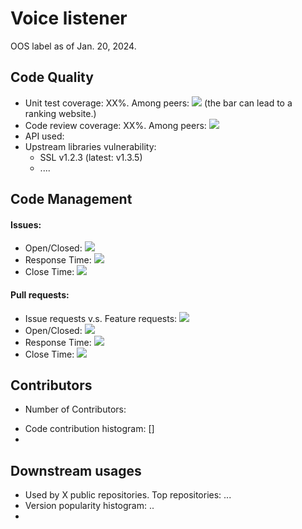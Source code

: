 # Voice listener 

OOS label as of Jan. 20, 2024. 

## Code Quality

- Unit test coverage: XX%.  Among peers: ![](https://geps.dev/progress/10) (the bar can lead to a ranking website.)
- Code review coverage: XX%.  Among peers: ![](https://geps.dev/progress/10) 
- API used: 
- Upstream libraries vulnerability: 
    - SSL v1.2.3 (latest: v1.3.5)
    - ....


## Code Management

#### Issues: 
- Open/Closed:  ![](https://geps.dev/progress/10) 
- Response Time: ![](https://geps.dev/progress/10) 
- Close Time:  ![](https://geps.dev/progress/10) 

#### Pull requests: 
- Issue requests v.s. Feature requests:  ![](https://geps.dev/progress/10) 
- Open/Closed:  ![](https://geps.dev/progress/10) 
- Response Time:  ![](https://geps.dev/progress/10) 
- Close Time:     ![](https://geps.dev/progress/10) 

## Contributors

- Number of Contributors: 
<!-- - Line of Code per Contributors -->
- Code contribution histogram: []
- 

## Downstream usages

- Used by X public repositories. Top repositories: ...
- Version popularity histogram: ..
- 




